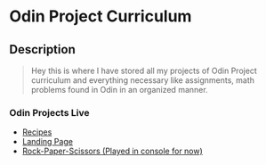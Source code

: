 # Odin Project Curriculum
## Description
> Hey this is where I have stored all my projects of Odin Project curriculum and everything necessary like assignments, math problems found in Odin in an organized manner.

### Odin Projects Live
- [Recipes](https://rahiq-rahman.github.io/Odin-Project/Odin%20Recipe/odin_recipes.html)
- [Landing Page](https://rahiq-rahman.github.io/Odin-Project/Landing%20Page/landingpage.html)
- [Rock-Paper-Scissors (Played in console for now)](https://rahiq-rahman.github.io/Odin-Project/rock-paper-scissors/rock-paper-scissors.html)
